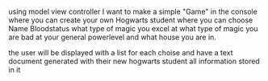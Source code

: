 using model view controller I want to make a simple "Game" in the console where you can create your own Hogwarts student where you can choose
Name
Bloodstatus
what type of magic you excel at
what type of magic you are bad at
your general powerlevel
and what house you are in. 

the user will be displayed with a list for each choise and have a text document generated with their new hogwarts student all information stored in it
